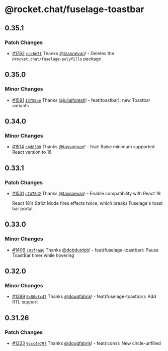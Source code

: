 # @rocket.chat/fuselage-toastbar

## 0.35.1

### Patch Changes

- [#1762](https://github.com/RocketChat/fuselage/pull/1762) [`cce8e7f`](https://github.com/RocketChat/fuselage/commit/cce8e7f7ae5bb261e95936c586ac831366579b7d) Thanks [@tassoevan](https://github.com/tassoevan)! - Deletes the `@rocket.chat/fuselage-polyfills` package

## 0.35.0

### Minor Changes

- [#1591](https://github.com/RocketChat/fuselage/pull/1591) [`13755ae`](https://github.com/RocketChat/fuselage/commit/13755aef092f68a392809999a03c54bd0ec66749) Thanks [@juliajforesti](https://github.com/juliajforesti)! - feat(toastbar): new Toastbar variants

## 0.34.0

### Minor Changes

- [#1514](https://github.com/RocketChat/fuselage/pull/1514) [`c4d8300`](https://github.com/RocketChat/fuselage/commit/c4d8300a651a25b92450b8830c5028b4fcf8f4a1) Thanks [@tassoevan](https://github.com/tassoevan)! - feat: Raise minimum supported React version to 18

## 0.33.1

### Patch Changes

- [#1531](https://github.com/RocketChat/fuselage/pull/1531) [`c7478d2`](https://github.com/RocketChat/fuselage/commit/c7478d2e6aa6a9b020203af94eb6ae6335fdaaf0) Thanks [@tassoevan](https://github.com/tassoevan)! - Enable compatibility with React 18

  React 18's Strict Mode fires effects twice, which breaks Fuselage's toast bar portal.

## 0.33.0

### Minor Changes

- [#1406](https://github.com/RocketChat/fuselage/pull/1406) [`781f4aa0`](https://github.com/RocketChat/fuselage/commit/781f4aa07aa5be3dbd6658220d6cd4150acaffa8) Thanks [@debdutdeb](https://github.com/debdutdeb)! - feat(fuselage-toastbar): Pause ToastBar timer while hovering

## 0.32.0

### Minor Changes

- [#1389](https://github.com/RocketChat/fuselage/pull/1389) [`8c80efc47`](https://github.com/RocketChat/fuselage/commit/8c80efc47f3779869875336da88b3185c06a508b) Thanks [@dougfabris](https://github.com/dougfabris)! - feat(fuselage-toastbar): Add RTL support

## 0.31.26

### Patch Changes

- [#1323](https://github.com/RocketChat/fuselage/pull/1323) [`9ccc4e79f`](https://github.com/RocketChat/fuselage/commit/9ccc4e79f76c1ef2b182065883bd66a91860bc96) Thanks [@dougfabris](https://github.com/dougfabris)! - feat(icons): New circle-unfilled
